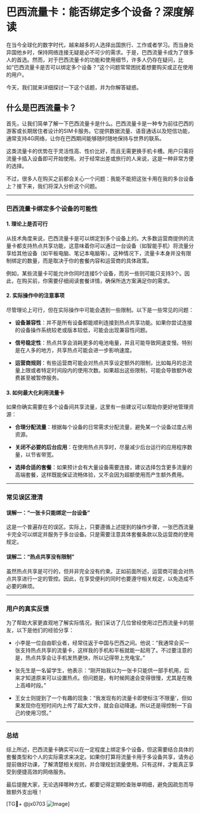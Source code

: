 # 巴西流量卡：能否绑定多个设备？深度解读

在当今全球化的数字时代，越来越多的人选择出国旅行、工作或者学习。而当身处异国他乡时，保持网络连接无疑是必不可少的需求。于是，巴西流量卡成为了很多人的首选。然而，对于巴西流量卡的功能和使用细节，许多人仍存在疑问，比如“巴西流量卡是否可以绑定多个设备？”这个问题常常困扰着想要购买或正在使用的用户。

今天，我们就来详细探讨一下这个话题，并为你解答疑惑。

## 什么是巴西流量卡？

首先，让我们简单了解一下巴西流量卡是什么。巴西流量卡是一种专为前往巴西的游客或长期居住者设计的SIM卡服务。它提供数据流量、语音通话以及短信功能，通常支持4G网络，让你在巴西期间能够随时随地保持与世界的联系。

这类流量卡的优势在于灵活性高、性价比好，而且无需更换手机卡槽。用户只需将流量卡插入设备即可开始使用。对于经常出差或旅行的人来说，这是一种非常方便的选择。

不过，很多人在购买之前都会关心一个问题：我能不能把这张卡用在我的多台设备上？接下来，我们将深入分析这个问题。

---

### 巴西流量卡绑定多个设备的可能性

#### 1. **理论上是否可行**
从技术角度来说，巴西流量卡是可以绑定到多个设备上的。大多数运营商提供的流量卡都支持热点共享功能，这意味着你可以通过一台设备（如智能手机）将流量分享给其他设备（如平板电脑、笔记本电脑等）。这种情况下，流量卡本身并没有限制绑定的数量，而是取决于你的套餐内容和运营商的具体政策。

例如，某些流量卡可能允许你同时连接5个设备，而另一些则可能只支持3个。因此，在购买前，你需要仔细阅读套餐详情，确保所选方案满足你的需求。

#### 2. **实际操作中的注意事项**
尽管理论上可行，但在实际操作中可能会遇到一些限制。以下是一些常见的问题：

- **设备兼容性**：并不是所有设备都能顺利连接到热点共享功能。如果你尝试连接的设备操作系统较老或版本较低，可能会出现兼容性问题。
  
- **信号稳定性**：热点共享会消耗更多的电池电量，并且可能导致网速变慢。特别是在人多的地方，共享热点可能会进一步影响速度。
  
- **运营商规则**：有些运营商可能会对热点共享设定额外的限制，比如每月的总流量上限或者特定时间段内的使用次数。如果超出这些限制，可能会导致额外收费甚至被暂停服务。

#### 3. **如何最大化利用流量卡**
如果你确实需要在多个设备间共享流量，这里有一些建议可以帮助你更好地管理资源：

- **合理分配流量**：根据每个设备的日常需求分配流量，避免某一个设备过度占用资源。
  
- **关闭不必要的后台应用**：在使用热点共享时，尽量减少后台运行的应用程序数量，以节省带宽。
  
- **选择合适的套餐**：如果预计会有大量设备需要连接，建议选择包含更多流量的高端套餐，这样既能保证流畅体验，又不会因为超额使用而产生额外费用。

---

### 常见误区澄清

#### 误解一：“一张卡只能绑定一台设备”
这是一个普遍存在的误区。实际上，只要遵循上述提到的操作步骤，一张巴西流量卡完全可以绑定并服务于多台设备。只是需要注意具体套餐条款以及运营商的使用规定。

#### 误解二：“热点共享没有限制”
虽然热点共享是可行的，但并非完全没有约束。正如前面所述，运营商可能会对热点共享进行一定的管控。因此，在享受便利的同时也要遵守相关规定，以免造成不必要的麻烦。

---

### 用户的真实反馈

为了帮助大家更直观地了解实际情况，我们采访了几位曾经使用过巴西流量卡的朋友，以下是他们的经验分享：

- 小李是一位自由职业者，经常往返于中国与巴西之间。他说：“我通常会买一张支持热点共享的流量卡，这样我的手机和平板就能一起用了。不过要注意的是，热点共享会让手机发热更快，所以记得带上充电宝。”

- 张先生是一名留学生，他表示：“刚开始我以为一张卡只能供一部手机用，后来才知道原来可以设置热点。但问题是，有时候网速会变得很慢，尤其是在晚上高峰时段。”

- 王女士则提到了一个有趣的现象：“我发现有的流量卡即使标注‘不限量’，但如果发现你在短时间内上传了超大文件，就会自动降速。所以还是得控制一下自己的使用习惯。”

---

### 总结

综上所述，巴西流量卡确实可以在一定程度上绑定多个设备，但这需要结合具体的套餐类型和个人的实际需求来决定。如果你打算将流量卡用于多设备共享，请务必提前做好功课，了解清楚相关规则，并合理规划流量使用。只有这样，才能真正享受到便捷高效的网络服务。

最后提醒大家，无论选择哪种方式，都要记得定期检查账单明细，避免因疏忽而导致额外支出哦！

[TG💪+ @jx0703 ![Image](https://github.com/user-attachments/assets/dbca1d08-cadb-493c-b0ec-ad6f7a83f270)]